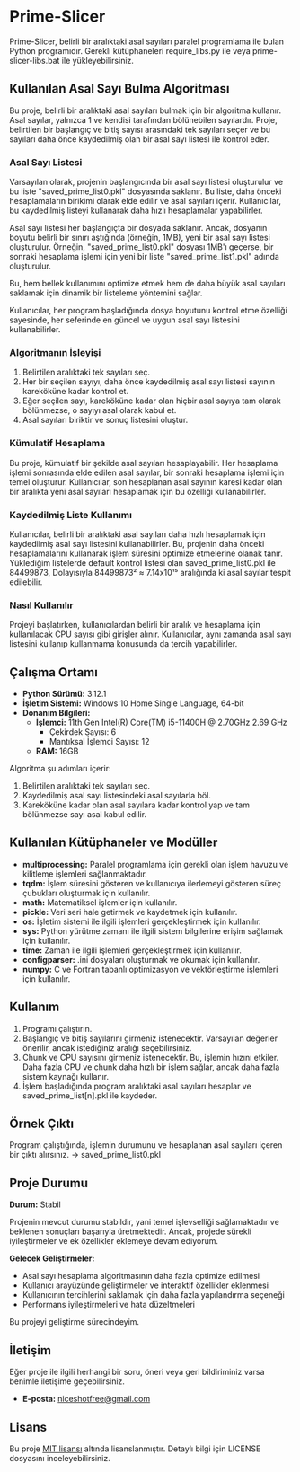 # Prime-Slicer

Prime-Slicer, belirli bir aralıktaki asal sayıları paralel programlama ile bulan Python programıdır.
Gerekli kütüphaneleri require_libs.py ile veya prime-slicer-libs.bat ile yükleyebilirsiniz.

## Kullanılan Asal Sayı Bulma Algoritması

Bu proje, belirli bir aralıktaki asal sayıları bulmak için bir algoritma kullanır. Asal sayılar, yalnızca 1 ve kendisi tarafından bölünebilen sayılardır. Proje, belirtilen bir başlangıç ve bitiş sayısı arasındaki tek sayıları seçer ve bu sayıları daha önce kaydedilmiş olan bir asal sayı listesi ile kontrol eder.

### Asal Sayı Listesi

Varsayılan olarak, projenin başlangıcında bir asal sayı listesi oluşturulur ve bu liste "saved_prime_list0.pkl" dosyasında saklanır. Bu liste, daha önceki hesaplamaların birikimi olarak elde edilir ve asal sayıları içerir. Kullanıcılar, bu kaydedilmiş listeyi kullanarak daha hızlı hesaplamalar yapabilirler.

Asal sayı listesi her başlangıçta bir dosyada saklanır. Ancak, dosyanın boyutu belirli bir sınırı aştığında (örneğin, 1MB), yeni bir asal sayı listesi oluşturulur. Örneğin, "saved_prime_list0.pkl" dosyası 1MB'ı geçerse, bir sonraki hesaplama işlemi için yeni bir liste "saved_prime_list1.pkl" adında oluşturulur.

Bu, hem bellek kullanımını optimize etmek hem de daha büyük asal sayıları saklamak için dinamik bir listeleme yöntemini sağlar.

Kullanıcılar, her program başladığında dosya boyutunu kontrol etme özelliği sayesinde, her seferinde en güncel ve uygun asal sayı listesini kullanabilirler.


### Algoritmanın İşleyişi

1. Belirtilen aralıktaki tek sayıları seç.
2. Her bir seçilen sayıyı, daha önce kaydedilmiş asal sayı listesi sayının kareköküne kadar kontrol et.
3. Eğer seçilen sayı, kareköküne kadar olan hiçbir asal sayıya tam olarak bölünmezse, o sayıyı asal olarak kabul et.
4. Asal sayıları biriktir ve sonuç listesini oluştur.

### Kümulatif Hesaplama

Bu proje, kümulatif bir şekilde asal sayıları hesaplayabilir. Her hesaplama işlemi sonrasında elde edilen asal sayılar, bir sonraki hesaplama işlemi için temel oluşturur. Kullanıcılar, son hesaplanan asal sayının karesi kadar olan bir aralıkta yeni asal sayıları hesaplamak için bu özelliği kullanabilirler.

### Kaydedilmiş Liste Kullanımı

Kullanıcılar, belirli bir aralıktaki asal sayıları daha hızlı hesaplamak için kaydedilmiş asal sayı listesini kullanabilirler. Bu, projenin daha önceki hesaplamalarını kullanarak işlem süresini optimize etmelerine olanak tanır.
Yüklediğim listelerde default kontrol listesi olan saved_prime_list0.pkl ile  84499873, Dolayısıyla 84499873² ≈ 7.14x10¹⁵ aralığında ki asal sayılar tespit edilebilir.

### Nasıl Kullanılır

Projeyi başlatırken, kullanıcılardan belirli bir aralık ve hesaplama için kullanılacak CPU sayısı gibi girişler alınır. Kullanıcılar, aynı zamanda asal sayı listesini kullanıp kullanmama konusunda da tercih yapabilirler.


## Çalışma Ortamı

- **Python Sürümü:** 3.12.1
- **İşletim Sistemi:** Windows 10 Home Single Language, 64-bit
- **Donanım Bilgileri:**
  - **İşlemci:** 11th Gen Intel(R) Core(TM) i5-11400H @ 2.70GHz   2.69 GHz
    - Çekirdek Sayısı: 6
    - Mantıksal İşlemci Sayısı: 12
  - **RAM:** 16GB


Algoritma şu adımları içerir:
1. Belirtilen aralıktaki tek sayıları seç.
2. Kaydedilmiş asal sayı listesindeki asal sayılarla böl.
3. Kareköküne kadar olan asal sayılara kadar kontrol yap ve tam bölünmezse sayı asal kabul edilir.

## Kullanılan Kütüphaneler ve Modüller

- **multiprocessing:** Paralel programlama için gerekli olan işlem havuzu ve kilitleme işlemleri sağlanmaktadır.
- **tqdm:** İşlem süresini gösteren ve kullanıcıya ilerlemeyi gösteren süreç çubukları oluşturmak için kullanılır.
- **math:** Matematiksel işlemler için kullanılır.
- **pickle:** Veri seri hale getirmek ve kaydetmek için kullanılır.
- **os:** İşletim sistemi ile ilgili işlemleri gerçekleştirmek için kullanılır.
- **sys:** Python yürütme zamanı ile ilgili sistem bilgilerine erişim sağlamak için kullanılır.
- **time:** Zaman ile ilgili işlemleri gerçekleştirmek için kullanılır.
- **configparser:** .ini dosyaları oluşturmak ve okumak için kullanılır.
- **numpy:** C ve Fortran tabanlı optimizasyon ve vektörleştirme işlemleri için kullanılır.


## Kullanım

1. Programı çalıştırın.
3. Başlangıç ve bitiş sayılarını girmeniz istenecektir. Varsayılan değerler önerilir, ancak istediğiniz aralığı seçebilirsiniz.
4. Chunk ve CPU sayısını girmeniz istenecektir. Bu, işlemin hızını etkiler. Daha fazla CPU ve chunk daha hızlı bir işlem sağlar, ancak daha fazla sistem kaynağı kullanır.
5. İşlem başladığında program aralıktaki asal sayıları hesaplar ve saved_prime_list[n].pkl ile kaydeder.

## Örnek Çıktı

Program çalıştığında, işlemin durumunu ve hesaplanan asal sayıları içeren bir çıktı alırsınız.
-> saved_prime_list0.pkl

## Proje Durumu

**Durum:** Stabil

Projenin mevcut durumu stabildir, yani temel işlevselliği sağlamaktadır ve beklenen sonuçları başarıyla üretmektedir. Ancak, projede sürekli iyileştirmeler ve ek özellikler eklemeye devam ediyorum.

**Gelecek Geliştirmeler:**
- Asal sayı hesaplama algoritmasının daha fazla optimize edilmesi
- Kullanıcı arayüzünde geliştirmeler ve interaktif özellikler eklenmesi
- Kullanıcının tercihlerini saklamak için daha fazla yapılandırma seçeneği
- Performans iyileştirmeleri ve hata düzeltmeleri

Bu projeyi geliştirme sürecindeyim.

## İletişim

Eğer proje ile ilgili herhangi bir soru, öneri veya geri bildiriminiz varsa benimle iletişime geçebilirsiniz.

- **E-posta:** niceshotfree@gmail.com

## Lisans

Bu proje [MIT lisansı](LICENSE) altında lisanslanmıştır. Detaylı bilgi için LICENSE dosyasını inceleyebilirsiniz.
